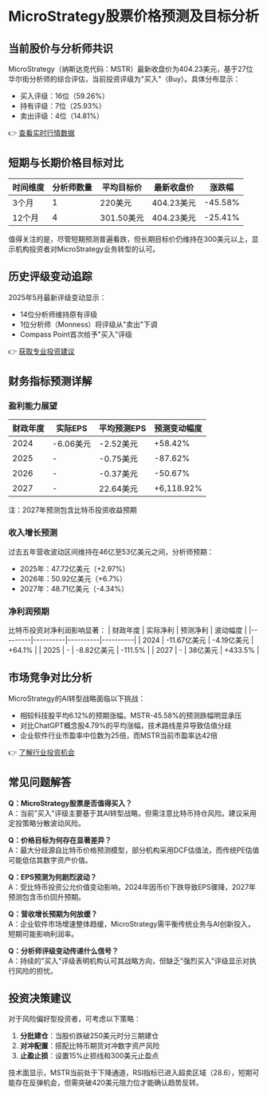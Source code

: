 # MicroStrategy股票价格预测及目标分析

## 当前股价与分析师共识
MicroStrategy（纳斯达克代码：MSTR）最新收盘价为404.23美元，基于27位华尔街分析师的综合评估，当前投资评级为"买入"（Buy）。具体分布显示：
- 买入评级：16位（59.26%）
- 持有评级：7位（25.93%）
- 卖出评级：4位（14.81%）

👉 [查看实时行情数据](https://bit.ly/okx_welcome)

## 短期与长期价格目标对比
| 时间维度 | 分析师数量 | 平均目标价 | 最新收盘价 | 涨跌幅 |
|---------|------------|------------|------------|--------|
| 3个月    | 1          | 220美元    | 404.23美元 | -45.58% |
| 12个月   | 4          | 301.50美元 | 404.23美元 | -25.41% |

值得关注的是，尽管短期预测普遍看跌，但长期目标价仍维持在300美元以上，显示机构投资者对MicroStrategy业务转型的认可。

## 历史评级变动追踪
2025年5月最新评级变动显示：
- 14位分析师维持原有评级
- 1位分析师（Monness）将评级从"卖出"下调
- Compass Point首次给予"买入"评级

👉 [获取专业投资建议](https://bit.ly/okx_welcome)

## 财务指标预测详解
### 盈利能力展望
| 财政年度 | 实际EPS | 平均预测EPS | 预测变动幅度 |
|---------|---------|-------------|--------------|
| 2024    | -6.06美元 | -2.52美元   | +58.42%      |
| 2025    | -        | -0.75美元   | -87.62%      |
| 2026    | -        | -0.37美元   | -50.67%      |
| 2027    | -        | 22.64美元   | +6,118.92%   |

注：2027年预测包含比特币投资收益预期

### 收入增长预测
过去五年营收波动区间维持在46亿至53亿美元之间，分析师预期：
- 2025年：47.72亿美元（+2.97%）
- 2026年：50.92亿美元（+6.7%）
- 2027年：48.71亿美元（-4.34%）

### 净利润预期
比特币投资对净利润影响显著：
| 财政年度 | 实际净利 | 预测净利 | 波动幅度 |
|---------|----------|----------|----------|
| 2024    | -11.67亿美元 | -4.19亿美元 | +64.1%   |
| 2025    | -          | -8.82亿美元 | -111.5%  |
| 2027    | -          | 38亿美元   | +433.5%  |

## 市场竞争对比分析
MicroStrategy的AI转型战略面临以下挑战：
- 相较科技股平均6.12%的预期涨幅，MSTR-45.58%的预测跌幅明显承压
- 对比ChatGPT概念股4.79%的平均涨幅，技术路线差异导致估值分歧
- 企业软件行业市盈率中位数为25倍，而MSTR当前市盈率达42倍

👉 [了解行业投资机会](https://bit.ly/okx_welcome)

## 常见问题解答
**Q：MicroStrategy股票是否值得买入？**  
A：当前"买入"评级主要基于其AI转型战略，但需注意比特币持仓风险。建议采用定投策略分散波动风险。

**Q：价格目标为何存在显著差异？**  
A：最大分歧源自比特币价格预测模型，部分机构采用DCF估值法，而传统PE估值可能低估其数字资产价值。

**Q：EPS预测为何剧烈波动？**  
A：受比特币投资公允价值变动影响，2024年因币价下跌导致EPS骤降，2027年预测包含币价回升预期。

**Q：营收增长预期为何放缓？**  
A：企业软件市场增速整体趋缓，MicroStrategy需平衡传统业务与AI创新投入，短期可能影响利润率。

**Q：分析师评级变动传递什么信号？**  
A：持续的"买入"评级表明机构认可其战略方向，但缺乏"强烈买入"评级显示对执行风险的担忧。

## 投资决策建议
对于风险偏好型投资者，可考虑以下策略：
1. **分批建仓**：当股价跌破250美元时分三期建仓
2. **对冲配置**：搭配比特币期货对冲数字资产风险
3. **止盈止损**：设置15%止损线和300美元止盈点

技术面显示，MSTR当前处于下降通道，RSI指标已进入超卖区域（28.6），短期可能存在反弹机会，但需突破420美元阻力位才能确认趋势反转。